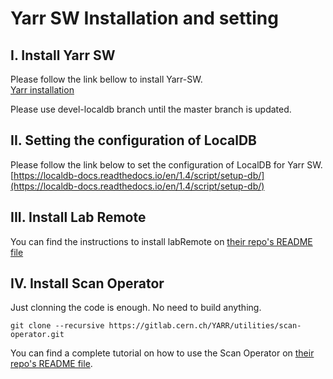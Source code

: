 # Yarr SW Installation and setting

## I. Install Yarr SW

Please follow the link bellow to install Yarr-SW.<br>
[Yarr installation](http://yarr.web.cern.ch/yarr/install/)<br>

Please use devel-localdb branch until the master branch is updated.<br>

## II. Setting the configuration of LocalDB
Please follow the link below to set the configuration of LocalDB for Yarr SW.<br>
[https://localdb-docs.readthedocs.io/en/1.4/script/setup-db/](https://localdb-docs.readthedocs.io/en/1.4/script/setup-db/)

## III. Install Lab Remote<br>
You can find the instructions to install labRemote on [their repo's README file](https://gitlab.cern.ch/berkeleylab/labRemote)

## IV. Install Scan Operator<br>

Just clonning the code is enough. No need to build anything.
```
git clone --recursive https://gitlab.cern.ch/YARR/utilities/scan-operator.git
```

You can find a complete tutorial on how to use the Scan Operator on [their repo's README file](https://gitlab.cern.ch/YARR/utilities/scan-operator/).


